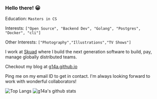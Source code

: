 ### Hello there! :grinning:

Education: `Masters in CS`

Interests: `["Open Source", "Backend Dev", "Golang", "Postgres", "Docker", "cli"]`

Other Interests: `["Photography","Illustrations","TV Shows"]`

I work at [Skuad](https://www.skuad.io/) where I build the next generation software to build, pay, manage globally distributed teams.

Checkout my blog at [g14a.github.io](https://g14a.github.io/)

Ping me on my email ID to get in contact. I'm always looking forward to work with wonderful collaborators!

![Top Langs](https://github-readme-stats.vercel.app/api/top-langs/?username=g14a&hide=html)
![g14a's github stats](https://github-readme-stats.vercel.app/api?username=g14a&show_icons=true)
